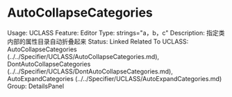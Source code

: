 # AutoCollapseCategories

Usage: UCLASS
Feature: Editor
Type: strings="a，b，c"
Description: 指定类内部的属性目录自动折叠起来
Status: Linked
Related To UCLASS: AutoCollapseCategories (../../Specifier/UCLASS/AutoCollapseCategories.md), DontAutoCollapseCategories (../../Specifier/UCLASS/DontAutoCollapseCategories.md), AutoExpandCategories (../../Specifier/UCLASS/AutoExpandCategories.md)
Group: DetailsPanel